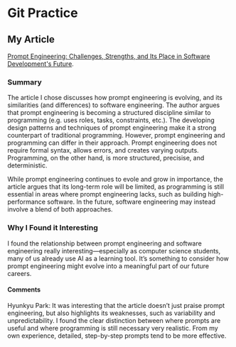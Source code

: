 # Git Practice

## My Article 
[Prompt Engineering: Challenges, Strengths, and Its Place in Software Development's Future](https://www.infoq.com/articles/prompt-engineering/). 

### Summary
The article I chose discusses how prompt engineering is evolving, and its similarities (and differences) to software engineering. The author argues that prompt engineering is becoming a structured discipline similar to programming (e.g. uses roles, tasks, constraints, etc.). The developing design patterns and techniques of prompt engineering make it a strong counterpart of traditional programming. However, prompt engineering and programming can differ in their approach. Prompt engineering does not require formal syntax, allows errors, and creates varying outputs. Programming, on the other hand, is more structured, precisise, and deterministic. 

While prompt engineering continues to evole and grow in importance, the article argues that its long-term role will be limited, as programming is still essential in areas where prompt engineering lacks, such as building high-performance software. In the future, software engineering may instead involve a blend of both approaches. 

### Why I Found it Interesting
I found the relationship between prompt engineering and software engineering really interesting—especially as computer science students, many of us already use AI as a learning tool. It’s something to consider how prompt engineering might evolve into a meaningful part of our future careers. 

#### Comments
Hyunkyu Park: It was interesting that the article doesn’t just praise prompt engineering, but also highlights its weaknesses, such as variability and unpredictability. I found the clear distinction between where prompts are useful and where programming is still necessary very realistic. From my own experience, detailed, step-by-step prompts tend to be more effective.